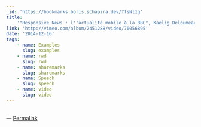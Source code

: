 ```yaml
---
_id: 'https://bookmarks.boris.schapira.dev/?fsNl1g'
title:
    '"Responsive News : l''actualité mobile à la BBC", Kaelig Deloumeau-Prigent'
link: 'http://vimeo.com/album/2451288/video/70056895'
date: '2014-12-16'
tags:
    - name: Examples
      slug: examples
    - name: rwd
      slug: rwd
    - name: sharemarks
      slug: sharemarks
    - name: Speech
      slug: speech
    - name: video
      slug: video
---
```


<br>&#8212;
<a href="https://bookmarks.boris.schapira.dev/?fsNl1g" title="Permalink">Permalink</a>
